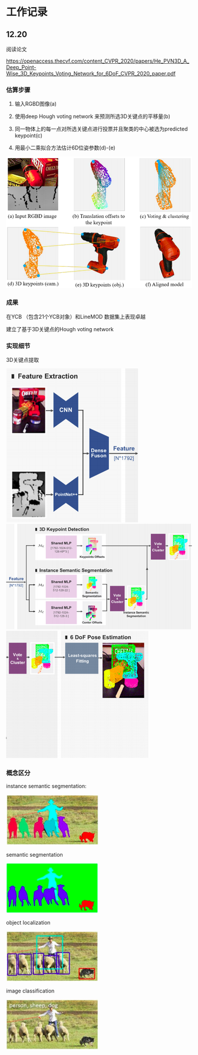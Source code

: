 # 工作记录

## 12.20 

阅读论文

https://openaccess.thecvf.com/content_CVPR_2020/papers/He_PVN3D_A_Deep_Point-Wise_3D_Keypoints_Voting_Network_for_6DoF_CVPR_2020_paper.pdf

### 估算步骤

1. 输入RGBD图像(a)

2. 使用deep Hough voting network 来预测所选3D关键点的平移量(b)

3. 同一物体上的每一点对所选关键点进行投票并且聚类的中心被选为predicted keypoint(c)

4. 用最小二乘拟合方法估计6D位姿参数(d)-(e)

   

<img src="picts/image-20201220162439025.png" alt="image-20201220162439025" style="zoom:67%;" />



### 成果

在YCB （包含21个YCB对象）和LineMOD 数据集上表现卓越

建立了基于3D关键点的Hough voting network



### 实现细节

3D关键点提取

<img src="picts/image-20201220163733320.png" alt="image-20201220163733320" style="zoom:67%;" />





<img src="picts/image-20201220163901648.png" alt="image-20201220163901648" style="zoom:67%;" />





<img src="picts/image-20201220164127351.png" alt="image-20201220164127351" style="zoom:67%;" />



### 概念区分

instance semantic segmentation:

<img src="picts/image-20201220182742479.png" alt="image-20201220182742479" style="zoom:67%;" />

semantic segmentation

<img src="picts/image-20201220182807510.png" alt="image-20201220182807510" style="zoom:67%;" />

object localization

<img src="picts/image-20201220182839279.png" alt="image-20201220182839279" style="zoom:67%;" />

image classification

<img src="picts/image-20201220182902148.png" alt="image-20201220182902148" style="zoom:67%;" />